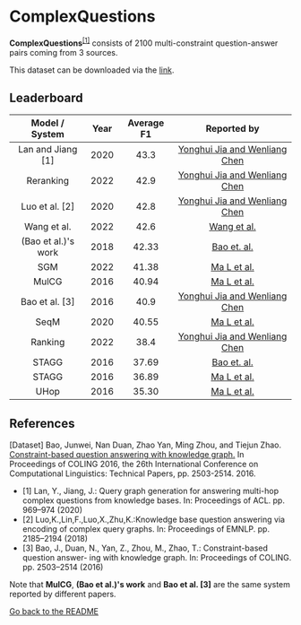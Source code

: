 # ComplexQuestions 

**ComplexQuestions**<sup>[[1]](#myfootnote1)</sup> consists of 2100 multi-constraint question-answer pairs coming from 3 sources.

This dataset can be downloaded via the [link](https://github.com/JunweiBao/MulCQA/tree/ComplexQuestions).

## Leaderboard 

|   Model / System    |   Year    | Average F1 |                                   Reported by                                |
|:-------------------:|:---------:|:----------:|:----------------------------------------------------------------------------:|
|  Lan and Jiang [1]  |   2020    |    43.3    |      [Yonghui Jia and Wenliang Chen](https://arxiv.org/pdf/2204.12808.pdf)   |
|      Reranking      |   2022    |    42.9    |      [Yonghui Jia and Wenliang Chen](https://arxiv.org/pdf/2204.12808.pdf)   |
|   Luo et al. [2]    |   2020    |    42.8    |      [Yonghui Jia and Wenliang Chen](https://arxiv.org/pdf/2204.12808.pdf)   |
|     Wang et al.     |   2022    |    42.6     |          [Wang et al.](https://link.springer.com/chapter/10.1007/978-3-031-10983-6_15)          |
| (Bao et al.)'s work |   2018    |   42.33    |              [Bao et. al.](https://aclanthology.org/C16-1236.pdf)            |
|         SGM         |   2022    |   41.38    | [Ma L et al.](https://ieeexplore.ieee.org/stamp/stamp.jsp?tp=&arnumber=9747229) |
|        MulCG        |   2016    |   40.94    | [Ma L et al.](https://ieeexplore.ieee.org/stamp/stamp.jsp?tp=&arnumber=9747229) |
|   Bao et al. [3]    |   2016    |    40.9    |      [Yonghui Jia and Wenliang Chen](https://arxiv.org/pdf/2204.12808.pdf)   |
|        SeqM         |   2020    |   40.55    | [Ma L et al.](https://ieeexplore.ieee.org/stamp/stamp.jsp?tp=&arnumber=9747229) |
|       Ranking       |   2022    |    38.4    |      [Yonghui Jia and Wenliang Chen](https://arxiv.org/pdf/2204.12808.pdf)   |
|        STAGG        |   2016    |   37.69    |              [Bao et. al.](https://aclanthology.org/C16-1236.pdf)            |
|        STAGG        |   2016    |   36.89    | [Ma L et al.](https://ieeexplore.ieee.org/stamp/stamp.jsp?tp=&arnumber=9747229) |
|        UHop         |   2016    |   35.30    | [Ma L et al.](https://ieeexplore.ieee.org/stamp/stamp.jsp?tp=&arnumber=9747229) |


## References
<a name="myfootnote1">[Dataset]</a> Bao, Junwei, Nan Duan, Zhao Yan, Ming Zhou, and Tiejun Zhao. [Constraint-based question answering with knowledge graph.](https://aclanthology.org/C16-1236.pdf) In Proceedings of COLING 2016, the 26th International Conference on Computational Linguistics: Technical Papers, pp. 2503-2514. 2016.
* [1] Lan, Y., Jiang, J.: Query graph generation for answering multi-hop complex questions from knowledge bases. In: Proceedings of ACL. pp. 969–974 (2020)
* [2] Luo,K.,Lin,F.,Luo,X.,Zhu,K.:Knowledge base question answering via encoding of complex query graphs. In: Proceedings of EMNLP. pp. 2185–2194 (2018)
* [3] Bao, J., Duan, N., Yan, Z., Zhou, M., Zhao, T.: Constraint-based question answer- ing with knowledge graph. In: Proceedings of COLING. pp. 2503–2514 (2016)

Note that **MulCG**, **(Bao et al.)'s work** and **Bao et al. [3]** are the same system reported by different papers.

[Go back to the README](../README.md)
